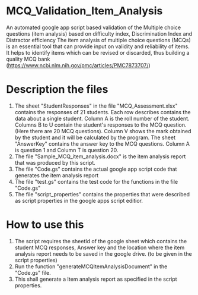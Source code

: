 # MCQ_Validation_Item_Analysis
An automated google app script based validation of the Multiple choice questions (item analysis) based on difficulty index, Discrimination Index and Distractor efficiency
The item analysis of multiple choice questions (MCQs) is an essential tool that can provide input on validity and reliability of items. It helps to identify items which can be revised or discarded, thus building a quality MCQ bank (https://www.ncbi.nlm.nih.gov/pmc/articles/PMC7873707/)



# Description the files
1. The sheet "StudentResponses" in the file "MCQ_Assessment.xlsx" contains the responses of 21 students. Each row describes contains the data about a single student. Column A is the roll number of the student. Columns B to U contain the student's responses to the MCQ question. (Here there are 20 MCQ questions). Column V shows the mark obtained by the student and it will be calculated by the program. The sheet "AnswerKey" contains the answer key to the MCQ questions. Column A is question 1 and Column T is question 20.
2. The file "Sample_MCQ_item_analysis.docx" is the item analysis report that was produced by this script.
3. The file "Code.gs" contains the actual google app script code that generates the item analysis report
4. The file "test.gs" contains the test code for the functions in the file "Code.gs"
5. The file "script_properties" contains the properties that were described as script properties in the google apps script editior.

# How to use this
1. The script requires the sheetId of the google sheet which contains the student MCQ responses, Answer key and the location where the item analysis report needs to be saved in the google drive. (to be given in the script properties)
2. Run the function "generateMCQItemAnalysisDocument" in the "Code.gs" file.
3. This shall generate a Item analysis report as specified in the script properties.
